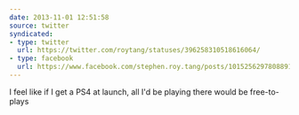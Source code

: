```yaml
---
date: 2013-11-01 12:51:58
source: twitter
syndicated:
- type: twitter
  url: https://twitter.com/roytang/statuses/396258310518616064/
- type: facebook
  url: https://www.facebook.com/stephen.roy.tang/posts/10152562978088912
---
```


I feel like if I get a PS4 at launch, all I'd be playing there would be free-to-plays